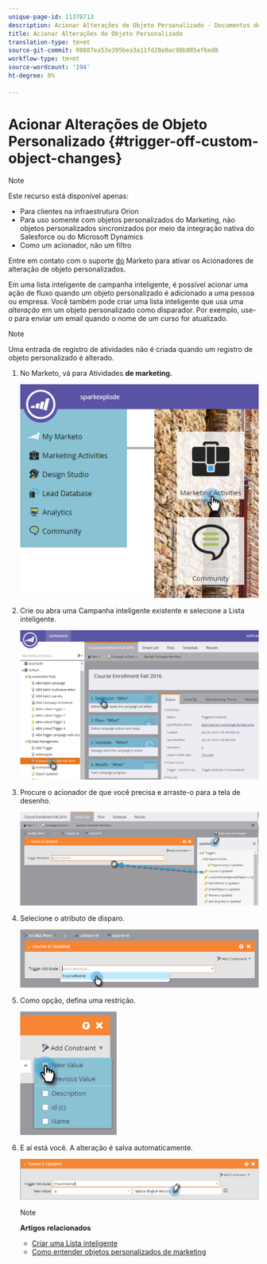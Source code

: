 ```yaml
---
unique-page-id: 11378713
description: Acionar Alterações de Objeto Personalizado - Documentos do Marketing - Documentação do Produto
title: Acionar Alterações de Objeto Personalizado
translation-type: tm+mt
source-git-commit: 00887ea53e395bea3a11fd28e0ac98b085ef6ed8
workflow-type: tm+mt
source-wordcount: '194'
ht-degree: 0%

---
```



# Acionar Alterações de Objeto Personalizado {#trigger-off-custom-object-changes}

>[!NOTE]
>
>Este recurso está disponível apenas:
>
>* Para clientes na infraestrutura Orion
>* Para uso somente com objetos personalizados do Marketing, não objetos personalizados sincronizados por meio da integração nativa do Salesforce ou do Microsoft Dynamics
>* Como um acionador, não um filtro

>
>
Entre em contato com o suporte [do](http://support.marketo.com) Marketo para ativar os Acionadores de alteração de objeto personalizados.

Em uma lista inteligente de campanha inteligente, é possível acionar uma ação de fluxo quando um objeto personalizado é adicionado a uma pessoa ou empresa. Você também pode criar uma lista inteligente que usa uma *alteração* em um objeto personalizado como disparador. Por exemplo, use-o para enviar um email quando o nome de um curso for atualizado.

>[!NOTE]
>
>Uma entrada de registro de atividades não é criada quando um registro de objeto personalizado é alterado.

1. No Marketo, vá para Atividades **de marketing.**

   ![](assets/image2016-7-25-15-3a49-3a52.png)

1. Crie ou abra uma Campanha inteligente existente e selecione a Lista inteligente.

   ![](assets/image2016-7-25-16-3a9-3a19.png)

1. Procure o acionador de que você precisa e arraste-o para a tela de desenho.

   ![](assets/image2016-7-25-16-3a16-3a43.png)

1. Selecione o atributo de disparo.

   ![](assets/image2016-7-25-16-3a21-3a42.png)

1. Como opção, defina uma restrição.

   ![](assets/image2016-9-6-14-3a25-3a22.png)

1. E aí está você. A alteração é salva automaticamente.

   ![](assets/image2016-9-6-14-3a25-3a54.png)

   >[!NOTE]
   >
   >**Artigos relacionados**
   >
   >    
   >    
   >    * [Criar uma Lista inteligente](../../../product-docs/core-marketo-concepts/smart-lists-and-static-lists/creating-a-smart-list/create-a-smart-list.md)
   >    * [Como entender objetos personalizados de marketing](understanding-marketo-custom-objects.md)


